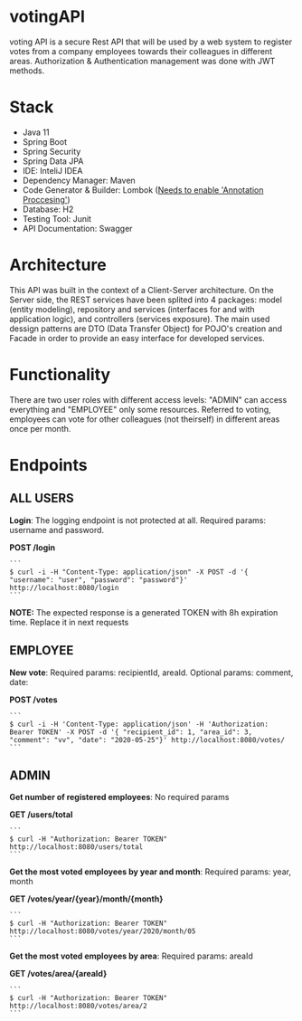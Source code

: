 # votingAPI
voting API is a secure Rest API that will be used by a web system to register votes from a company employees towards their colleagues in different areas. Authorization & Authentication management was done with JWT methods. 

# Stack
- Java 11
- Spring Boot
- Spring Security
- Spring Data JPA
- IDE: InteliJ IDEA 
- Dependency Manager: Maven
- Code Generator & Builder: Lombok ([Needs to enable 'Annotation Proccesing'](https://immutables.github.io/apt.html))
- Database: H2
- Testing Tool: Junit
- API Documentation: Swagger

# Architecture
This API was built in the context of a Client-Server architecture. On the Server side, the REST services have been splited into 4 packages: model (entity modeling), repository and services (interfaces for and with application logic), and controllers (services exposure). The main used dessign patterns are DTO (Data Transfer Object) for POJO's creation and Facade in order to provide an easy interface for developed services.

# Functionality
There are two user roles with different access levels: "ADMIN" can access everything and "EMPLOYEE" only some resources. Referred to voting, employees can vote for other colleagues (not theirself) in different areas once per month.

# Endpoints

## ALL USERS

**Login**: The logging endpoint is not protected at all. Required params: username and password. 


**POST /login**

	```
	$ curl -i -H "Content-Type: application/json" -X POST -d '{ "username": "user", "password": "password"}' http://localhost:8080/login
	```
	
**NOTE:** The expected response is a generated TOKEN with 8h expiration time. Replace it in next requests

## EMPLOYEE


**New vote**: Required params: recipientId, areaId. Optional params: comment, date: 


**POST /votes**

	```
	$ curl -i -H 'Content-Type: application/json' -H 'Authorization: Bearer TOKEN' -X POST -d '{ "recipient_id": 1, "area_id": 3, "comment": "vv", "date": "2020-05-25"}' http://localhost:8080/votes/
	```
	
## ADMIN


**Get number of registered employees**: No required params


**GET /users/total**


	```
	$ curl -H "Authorization: Bearer TOKEN" http://localhost:8080/users/total
	```
	

**Get the most voted employees by year and month**: Required params: year, month


**GET /votes/year/{year}/month/{month}**

	```
	$ curl -H "Authorization: Bearer TOKEN" http://localhost:8080/votes/year/2020/month/05
	```


**Get the most voted employees by area**: Required params: areaId


**GET /votes/area/{areaId}**

	```
	$ curl -H "Authorization: Bearer TOKEN" http://localhost:8080/votes/area/2
	```
